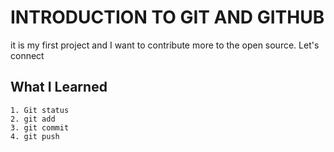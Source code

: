 # INTRODUCTION TO GIT AND GITHUB 
it is my first project and I want to contribute more to the open source. Let's connect 

## What I Learned 
    1. Git status 
    2. git add 
    3. git commit 
    4. git push 

